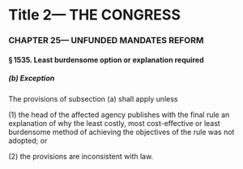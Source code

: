 
# Title 2— THE CONGRESS
### CHAPTER 25— UNFUNDED MANDATES REFORM
#### § 1535. Least burdensome option or explanation required
##### (b) Exception

The provisions of subsection (a) shall apply unless

(1) the head of the affected agency publishes with the final rule an explanation of why the least costly, most cost-effective or least burdensome method of achieving the objectives of the rule was not adopted; or

(2) the provisions are inconsistent with law.

